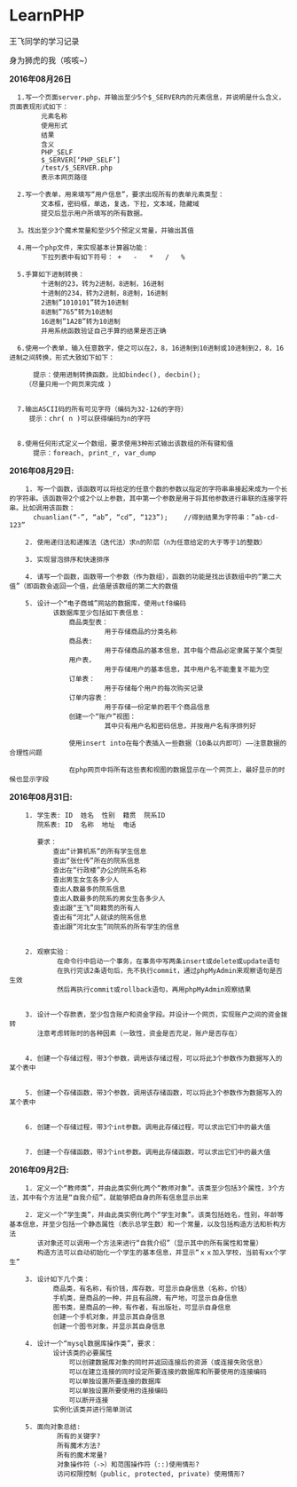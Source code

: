 # LearnPHP
王飞同学的学习记录

身为狮虎的我（咳咳~） 

**2016年08月26日**

      1.写一个页面server.php，并输出至少5个$_SERVER内的元素信息，并说明是什么含义，页面表现形式如下：
            元素名称
            使用形式
            结果
            含义
            PHP_SELF
            $_SERVER[‘PHP_SELF’]
            /test/$_SERVER.php
            表示本网页路径
    
      2.写一个表单，用来填写“用户信息”，要求出现所有的表单元素类型：
            文本框，密码框，单选，复选，下拉，文本域，隐藏域
            提交后显示用户所填写的所有数据。
    
      3。找出至少3个魔术常量和至少5个预定义常量，并输出其值
    
      4.用一个php文件，来实现基本计算器功能：
            下拉列表中有如下符号： +   -   *   /   %
      
      5.手算如下进制转换：
            十进制的23，转为2进制，8进制，16进制
            十进制的234，转为2进制，8进制，16进制
            2进制”1010101”转为10进制
            8进制”765”转为10进制
            16进制”1A2B”转为10进制
            并用系统函数验证自己手算的结果是否正确
    
      6.使用一个表单，输入任意数字，使之可以在2，8，16进制到10进制或10进制到2，8，16进制之间转换，形式大致如下如下：
    
          提示：使用进制转换函数，比如bindec(), decbin();
        （尽量只用一个网页来完成 ）
    
    
      7.输出ASCII码的所有可见字符（编码为32-126的字符）
         提示：chr( n )可以获得编码为n的字符
    
    
      8.使用任何形式定义一个数组，要求使用3种形式输出该数组的所有键和值
          提示：foreach, print_r, var_dump
          


**2016年08月29日:**

        1. 写一个函数，该函数可以将给定的任意个数的参数以指定的字符串串接起来成为一个长的字符串。该函数带2个或2个以上参数，其中第一个参数是用于将其他参数进行串联的连接字符串。比如调用该函数：
          chuanlian(“-”, “ab”, “cd”, “123”);	//得到结果为字符串：”ab-cd-123”
          
        2. 使用递归法和递推法（迭代法）求n的阶层（n为任意给定的大于等于1的整数）
        
        3. 实现冒泡排序和快速排序
        
        4. 请写一个函数，函数带一个参数（作为数组），函数的功能是找出该数组中的“第二大值”（即函数会返回一个值，此值是该数组的第二大的数值

        5. 设计一个“电子商城”网站的数据库，使用utf8编码
               该数据库至少包括如下表信息：
                   商品类型表：         
                            用于存储商品的分类名称
                   商品表:             
                            用于存储商品的基本信息，其中每个商品必定隶属于某个类型
                   用户表，            
                            用于存储用户的基本信息，其中用户名不能重复不能为空
                   订单表：             
                            用于存储每个用户的每次购买记录
                   订单内容表：           
                            用于存储一份定单的若干个商品信息
                   创建一个“账户”视图：  
                            其中只有用户名和密码信息，并按用户名有序排列好
                            
                   使用insert into在每个表插入一些数据（10条以内即可）——注意数据的合理性问题
                 
                   在php网页中将所有这些表和视图的数据显示在一个网页上，最好显示的时候也显示字段
                   
                   
**2016年08月31日:**

        1. 学生表: ID  姓名  性别  籍贯  院系ID
           院系表: ID  名称  地址  电话
           
           要求：
               查出“计算机系”的所有学生信息
               查出“张仕传”所在的院系信息
               查出在“行政楼”办公的院系名称
               查出男生女生各多少人
               查出人数最多的院系信息
               查出人数最多的院系的男女生各多少人
               查出跟“王飞”同籍贯的所有人
               查出有“河北”人就读的院系信息
               查出跟“河北女生”同院系的所有学生的信息
           
               
        2. 观察实验：
                在命令行中启动一个事务，在事务中写两条insert或delete或update语句
                在执行完该2条语句后，先不执行commit，通过phpMyAdmin来观察语句是否生效
                然后再执行commit或rollback语句，再用phpMyAdmin观察结果


        3. 设计一个存款表，至少包含账户和资金字段。并设计一个网页，实现账户之间的资金拨转
           注意考虑转账时的各种因素（一致性，资金是否充足，账户是否存在）
           
           
        4. 创建一个存储过程，带3个参数，调用该存储过程，可以将此3个参数作为数据写入的某个表中
        
        
        5. 创建一个存储函数，带3个参数，调用该存储函数，可以将此3个参数作为数据写入的某个表中
        
        
        6. 创建一个存储过程，带3个int参数。调用此存储过程，可以求出它们中的最大值
        
        
        7. 创建一个存储函数，带3个int参数。调用此存储函数，可以求出它们中的最大值
        
    
**2016年09月2日:**

        1. 定义一个“教师类”，并由此类实例化两个“教师对象”。该类至少包括3个属性，3个方法，其中有个方法是“自我介绍”，就能够把自身的所有信息显示出来
        
        2. 定义一个“学生类”，并由此类实例化两个“学生对象”。该类包括姓名，性别，年龄等基本信息，并至少包括一个静态属性（表示总学生数）和一个常量，以及包括构造方法和析构方法
           该对象还可以调用一个方法来进行“自我介绍”（显示其中的所有属性和常量）
           构造方法可以自动初始化一个学生的基本信息，并显示“ｘｘ加入学校，当前有xx个学生”
           
        3. 设计如下几个类：
               商品类，有名称，有价钱，库存数，可显示自身信息（名称，价钱）
               手机类，是商品的一种，并且有品牌，有产地，可显示自身信息
               图书类，是商品的一种，有作者，有出版社，可显示自身信息
               创建一个手机对象，并显示其自身信息
               创建一个图书对象，并显示其自身信息
               
        4. 设计一个“mysql数据库操作类”，要求：
               设计该类的必要属性
                   可以创建数据库对象的同时并返回连接后的资源（或连接失败信息）
                   可以在建立连接的同时设定所要连接的数据库和所要使用的连接编码
                   可以单独设置所要连接的数据库
                   可以单独设置所要使用的连接编码
                   可以断开连接
               实例化该类并进行简单测试
               
        5. 面向对象总结:
                所有的关键字?
                所有魔术方法?
                所有的魔术常量?
                对象操作符（->）和范围操作符（::)使用情形?
                访问权限控制（public, protected, private) 使用情形?
